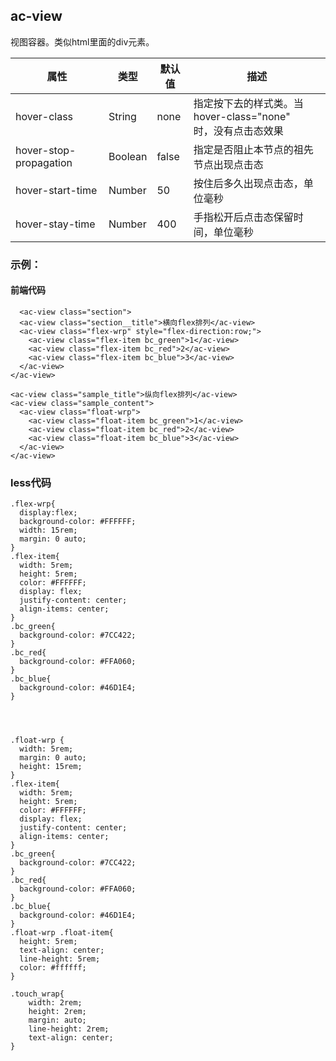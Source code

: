 ## ac-view

视图容器。类似html里面的div元素。

| 属性  | 类型   | 默认值 | 描述             |
| ----- | ------ | ---- | -------------- |
| hover-class | String |  none  | 指定按下去的样式类。当 hover-class="none" <br>时，没有点击态效果|
| hover-stop-propagation | Boolean |   false  | 指定是否阻止本节点的祖先节点出现点击态 |
| hover-start-time | Number |  50   | 按住后多久出现点击态，单位毫秒 |
| hover-stay-time |Number |  400 | 手指松开后点击态保留时间，单位毫秒 |

### 示例：

#### 前端代码
```script
  <ac-view class="section">
  <ac-view class="section__title">横向flex排列</ac-view>
  <ac-view class="flex-wrp" style="flex-direction:row;">
    <ac-view class="flex-item bc_green">1</ac-view>
    <ac-view class="flex-item bc_red">2</ac-view>
    <ac-view class="flex-item bc_blue">3</ac-view>
  </ac-view>
</ac-view>

<ac-view class="sample_title">纵向flex排列</ac-view>
<ac-view class="sample_content">
  <ac-view class="float-wrp">
    <ac-view class="float-item bc_green">1</ac-view>
    <ac-view class="float-item bc_red">2</ac-view>
    <ac-view class="float-item bc_blue">3</ac-view>
  </ac-view>
</ac-view>
```
### less代码
```script
.flex-wrp{
  display:flex;
  background-color: #FFFFFF;
  width: 15rem;
  margin: 0 auto;
}
.flex-item{
  width: 5rem;
  height: 5rem;
  color: #FFFFFF;
  display: flex;
  justify-content: center;
  align-items: center;
}
.bc_green{
  background-color: #7CC422;
}
.bc_red{
  background-color: #FFA060;
}
.bc_blue{
  background-color: #46D1E4;
}




.float-wrp {
  width: 5rem;
  margin: 0 auto;
  height: 15rem;
}
.flex-item{
  width: 5rem;
  height: 5rem;
  color: #FFFFFF;
  display: flex;
  justify-content: center;
  align-items: center;
}
.bc_green{
  background-color: #7CC422;
}
.bc_red{
  background-color: #FFA060;
}
.bc_blue{
  background-color: #46D1E4;
}
.float-wrp .float-item{
  height: 5rem;
  text-align: center;
  line-height: 5rem;
  color: #ffffff;
}

.touch_wrap{
    width: 2rem;
    height: 2rem;
    margin: auto;
    line-height: 2rem;
    text-align: center;
}      


```
<!-- ![](./img/views/view1.png) -->